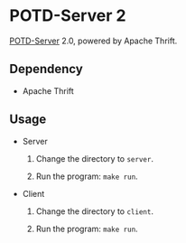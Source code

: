 # POTD-Server 2

[POTD-Server](https://github.com/whichxjy/POTD-Server) 2.0, powered by Apache Thrift.

## Dependency

* Apache Thrift

## Usage

* Server

    1. Change the directory to `server`.

    2. Run the program: `make run`.

* Client

    1. Change the directory to `client`.

    2. Run the program: `make run`.
